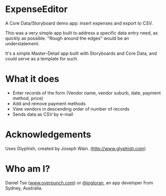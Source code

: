 ExpenseEditor
=============

A Core Data/Storyboard demo app: insert expenses and export to CSV.

This was a very simple app built to address a specific data entry need, as quickly as possible. "Rough around the edges" would be an understatement.

It's a simple Master-Detail app built with Storyboards and Core Data, and could serve as a template for such.

What it does
============
- Enter records of the form (Vendor name, vendor suburb, date, payment method, price)
- Add and remove payment methods
- View vendors in descending order of number of records
- Sends data as CSV by e-mail

Acknowledgements
================

Uses Glyphish, created by Joseph Wain. (http://www.glyphish.com)

Who am I?
=========

Daniel Tse (www.overpunch.com) or [@jogloran](https://twitter.com/jogloran), an app developer from Sydney, Australia.